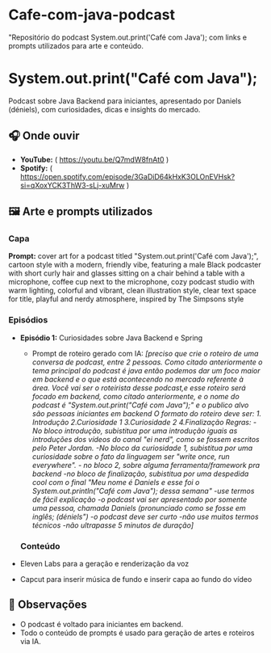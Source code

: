 # Cafe-com-java-podcast
"Repositório do podcast System.out.print('Café com Java'); com links e prompts utilizados para arte e conteúdo.


# System.out.print("Café com Java");

Podcast sobre Java Backend para iniciantes, apresentado por Daniels (déniels), com curiosidades, dicas e insights do mercado.

## 🎧 Onde ouvir

- **YouTube:** ( https://youtu.be/Q7mdW8fnAt0 )
- **Spotify:** ( https://open.spotify.com/episode/3GaDiD64kHxK3OLOnEVHsk?si=qXoxYCK3ThW3-sLj-xuMrw )


## 🖼️ Arte e prompts utilizados

### Capa
**Prompt:**  cover art for a podcast titled "System.out.print('Café com Java');", cartoon style with a modern, friendly vibe, featuring a male Black podcaster with short curly hair and glasses sitting on a chair behind a table with a microphone, coffee cup next to the microphone, cozy podcast studio with warm lighting, colorful and vibrant, clean illustration style, clear text space for title, playful and nerdy atmosphere, inspired by The Simpsons style

### Episódios
- **Episódio 1:** Curiosidades sobre Java Backend e Spring  
  - Prompt de roteiro gerado com IA: *[preciso que crie o roteiro de uma conversa de podcast, entre 2 pessoas. Como citado anteriormente o tema principal do podcast é java então podemos dar um foco maior em backend e o que está acontecendo no mercado referente à área. Você vai ser o roteirista desse podcast,e esse roteiro será focado em backend, como citado anteriormente, e o nome do podcast é "System.out.print("Café com Java");" e o publico alvo são pessoas iniciantes em backend O formato do roteiro deve ser: 1. Introdução 2.Curiosidade 1 3.Curiosidade 2 4.Finalização Regras: - No bloco introdução, subistitua por uma introdução iguais as introduções dos vídeos do canal "ei nerd", como se fossem escritos pelo Peter Jordan. -No bloco da curiosidade 1, subistitua por uma curiosidade sobre o fato da linguagem ser "write once, run everywhere". - no bloco 2, sobre alguma ferramenta/framework pra backend -no bloco de finalização, subistitua por uma despedida cool com o final "Meu nome é Daniels e esse foi o System.out.println("Café com Java"); dessa semana" -use termos de fácil explicação -o podcast vai ser apresentado por somente uma pessoa, chamada Daniels (pronunciado como se fosse em inglês; (déniels") -o podcast deve ser curto -não use muitos termos técnicos -não ultrapasse 5 minutos de duração]*

  ### Conteúdo
- Eleven Labs para a geração e renderização da voz
- Capcut para inserir música de fundo e inserir capa ao fundo do vídeo

  
## 📌 Observações
- O podcast é voltado para iniciantes em backend.  
- Todo o conteúdo de prompts é usado para geração de artes e roteiros via IA.
